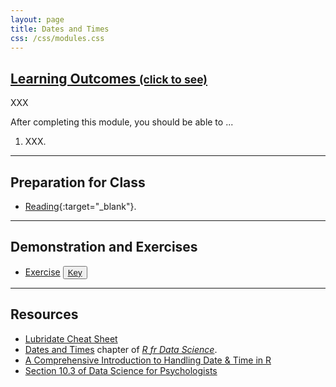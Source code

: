 ```yaml
---
layout: page
title: Dates and Times
css: /css/modules.css
---
```


<div class="panel-group-ILOs">
  <div class="panel panel-default">
    <div class="panel-heading">
      <h2 class="panel-title">
        <a data-toggle="collapse" href="#ILOs">Learning Outcomes <small>(click to see)</small></a>
      </h2>
    </div>
    <div id="ILOs" class="panel-collapse collapse">
      <div class="panel-body">
XXX
<p>After completing this module, you should be able to ...</p>

<ol>
  <li>XXX.</li>
</ol>
      </div>
    </div>
  </div>
</div>

----

## Preparation for Class

* [Reading](http://derekogle.com/BookWrangling/dates-and-times.html){:target="_blank"}.

----

## Demonstration and Exercises

<ul>
  <li><a href="CE_1.html">Exercise</a> <button type="button" class="btn btn-light btn-sm btn-space"><a href="CE_1.R">Key</a></button></li>
</ul>

----

## Resources

* [Lubridate Cheat Sheet](https://rawgit.com/rstudio/cheatsheets/master/lubridate.pdf)
* [Dates and Times](https://r4ds.had.co.nz/dates-and-times.html) chapter of [*R fr Data Science*](https://r4ds.had.co.nz/index.html).
* [A Comprehensive Introduction to Handling Date & Time in R](https://blog.rsquaredacademy.com/handling-date-and-time-in-r/)
* [Section 10.3 of Data Science for Psychologists](https://bookdown.org/hneth/ds4psy/10-3-time-lubridate.html#time:time-spans)